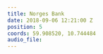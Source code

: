 ```yaml
---
title: Norges Bank
date: 2018-09-06 12:21:00 Z
position: 5
coords: 59.908520, 10.744484
audio_file: 
---
```


